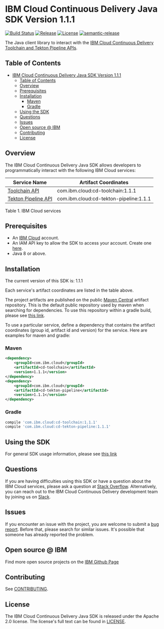 # IBM Cloud Continuous Delivery Java SDK Version 1.1.1 

[![Build Status](https://app.travis-ci.com/IBM/continuous-delivery-java-sdk.svg?branch=main)](https://app.travis-ci.com/IBM/continuous-delivery-java-sdk)
[![Release](https://img.shields.io/github/v/release/IBM/continuous-delivery-java-sdk)](https://github.com/IBM/continuous-delivery-java-sdk/releases/latest)
[![License](https://img.shields.io/badge/License-Apache%202.0-blue.svg)](https://opensource.org/licenses/Apache-2.0)
[![semantic-release](https://img.shields.io/badge/%20%20%F0%9F%93%A6%F0%9F%9A%80-semantic--release-e10079.svg)](https://github.com/semantic-release/semantic-release)

The Java client library to interact with the [IBM Cloud Continuous Delivery Toolchain and Tekton Pipeline APIs](https://cloud.ibm.com/docs?tab=api-docs&category=devops).

## Table of Contents

<!--
  The TOC below is generated using the `markdown-toc` node package.

      https://github.com/jonschlinkert/markdown-toc

  You should regenerate the TOC after making changes to this file.

      npx markdown-toc --maxdepth 4 -i README.md
  -->

<!-- toc -->

- [IBM Cloud Continuous Delivery Java SDK Version 1.1.1](#ibm-cloud-continuous-delivery-java-sdk-version-021)
  - [Table of Contents](#table-of-contents)
  - [Overview](#overview)
  - [Prerequisites](#prerequisites)
  - [Installation](#installation)
    - [Maven](#maven)
    - [Gradle](#gradle)
  - [Using the SDK](#using-the-sdk)
  - [Questions](#questions)
  - [Issues](#issues)
  - [Open source @ IBM](#open-source--ibm)
  - [Contributing](#contributing)
  - [License](#license)

<!-- tocstop -->

## Overview

The IBM Cloud Continuous Delivery Java SDK allows developers to programmatically interact with the following IBM Cloud services:

Service Name | Artifact Coordinates
--- | ---
[Toolchain API](https://cloud.ibm.com/apidocs/toolchain?code=java) | com.ibm.cloud:cd-toolchain:1.1.1
[Tekton Pipeline API](https://cloud.ibm.com/apidocs/tekton-pipeline?code=java) | com.ibm.cloud:cd-tekton-pipeline:1.1.1

Table 1. IBM Cloud services

## Prerequisites

[ibm-cloud-onboarding]: https://cloud.ibm.com/registration

- An [IBM Cloud][ibm-cloud-onboarding] account.
- An IAM API key to allow the SDK to access your account. Create one [here](https://cloud.ibm.com/iam/apikeys).
- Java 8 or above.

## Installation

The current version of this SDK is: 1.1.1

Each service's artifact coordinates are listed in the table above.

The project artifacts are published on the public [Maven Central](https://repo1.maven.org/maven2/)
artifact repository.  This is the default public repository used by maven when searching for dependencies.
To use this repository within a gradle build, please see
[this link](https://docs.gradle.org/current/userguide/declaring_repositories.html).

To use a particular service, define a dependency that contains the
artifact coordinates (group id, artifact id and version) for the service.
Here are examples for maven and gradle:

### Maven

```xml
<dependency>
    <groupId>com.ibm.cloud</groupId>
    <artifactId>cd-toolchain</artifactId>
    <version>1.1.1</version>
</dependency>
<dependency>
    <groupId>com.ibm.cloud</groupId>
    <artifactId>cd-tekton-pipeline</artifactId>
    <version>1.1.1</version>
</dependency>
```

### Gradle

```gradle
compile 'com.ibm.cloud:cd-toolchain:1.1.1'
compile 'com.ibm.cloud:cd-tekton-pipeline:1.1.1'
```

## Using the SDK

For general SDK usage information, please see [this link](https://github.com/IBM/ibm-cloud-sdk-common/blob/main/README.md)

## Questions

If you are having difficulties using this SDK or have a question about the IBM Cloud services,
please ask a question at
[Stack Overflow](http://stackoverflow.com/questions/ask?tags=ibm-cloud).
Alternatively, you can reach out to the IBM Cloud Continuous Delivery development team by joining us on [Slack](https://ic-devops-slack-invite.us-south.devops.cloud.ibm.com/).

## Issues

If you encounter an issue with the project, you are welcome to submit a
[bug report](https://github.com/IBM/continuous-delivery-java-sdk/issues).
Before that, please search for similar issues. It's possible that someone has already reported the problem.

## Open source @ IBM

Find more open source projects on the [IBM Github Page](http://ibm.github.io/)

## Contributing

See [CONTRIBUTING](CONTRIBUTING.md).

## License

The IBM Cloud Continuous Delivery Java SDK is released under the Apache 2.0 license.
The license's full text can be found in [LICENSE](LICENSE).
